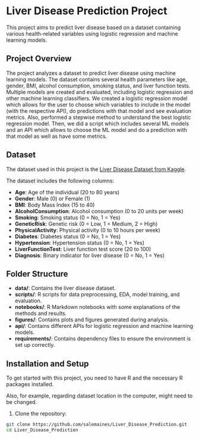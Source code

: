 # Liver Disease Prediction Project

This project aims to predict liver disease based on a dataset containing various health-related variables using logistic regression and machine learning models.

## Project Overview

The project analyzes a dataset to predict liver disease using machine learning models. The dataset contains several health parameters like age, gender, BMI, alcohol consumption, smoking status, and liver function tests. Multiple models are created and evaluated, including logistic regression and other machine learning classifiers. We created a logistic regression model which allows for the user to choose which variables to include in the model (with the respective API), do predictions with that model and see evaluation metrics. Also, performed a stepwise method to understand the best logistic regression model. Then, we did a script which includes several ML models and an API which allows to choose the ML model and do a prediction with that model as well as have some metrics.

## Dataset

The dataset used in this project is the [Liver Disease Dataset from Kaggle](https://www.kaggle.com/datasets/rabieelkharoua/predict-liver-disease-1700-records-dataset). 

The dataset includes the following columns:
- **Age**: Age of the individual (20 to 80 years)
- **Gender**: Male (0) or Female (1)
- **BMI**: Body Mass Index (15 to 40)
- **AlcoholConsumption**: Alcohol consumption (0 to 20 units per week)
- **Smoking**: Smoking status (0 = No, 1 = Yes)
- **GeneticRisk**: Genetic risk (0 = Low, 1 = Medium, 2 = High)
- **PhysicalActivity**: Physical activity (0 to 10 hours per week)
- **Diabetes**: Diabetes status (0 = No, 1 = Yes)
- **Hypertension**: Hypertension status (0 = No, 1 = Yes)
- **LiverFunctionTest**: Liver function test score (20 to 100)
- **Diagnosis**: Binary indicator for liver disease (0 = No, 1 = Yes)

## Folder Structure

- **data/**: Contains the liver disease dataset.
- **scripts/**: R scripts for data preprocessing, EDA, model training, and evaluation.
- **notebooks/**: R Markdown notebooks with some explanations of the methods and results.
- **figures/**: Contains plots and figures generated during analysis.
- **api/**: Contains different APIs for logistic regression and machine learning models.
- **requirements/**: Contains dependency files to ensure the environment is set up correctly.

## Installation and Setup

To get started with this project, you need to have R and the necessary R packages installed.

Also, for example, regarding dataset location in the computer, might need to be changed. 

1. Clone the repository:

```bash
git clone https://github.com/salemaines/Liver_Disease_Prediction.git
cd Liver_Disease_Prediction


